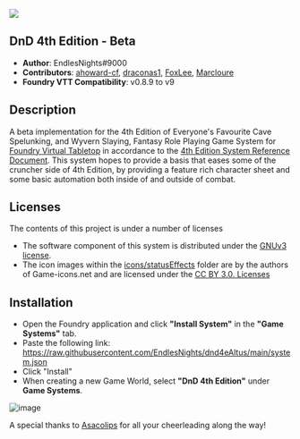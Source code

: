 ![](https://img.shields.io/badge/Foundry-v9-informational)

## DnD 4th Edition - Beta
* **Author**: EndlesNights#9000
* **Contributors**: [ahoward-cf](https://github.com/ahoward-cf), [draconas1](https://github.com/draconas1), [FoxLee](https://github.com/FoxLee), [Marcloure](https://github.com/Marcloure)
* **Foundry VTT Compatibility**: v0.8.9 to v9

## Description
A beta implementation for the 4th Edition of Everyone's Favourite Cave Spelunking, and Wyvern Slaying, Fantasy Role Playing Game System for [Foundry Virtual Tabletop](https://foundryvtt.com/) in accordance to the [4th Edition System Reference Document](http://weirdzine.com/wp-content/uploads/2015/07/4E_SRD-1.pdf). This system hopes to provide a basis that eases some of the cruncher side of 4th Edition, by providing a feature rich character sheet and some basic automation both inside of and outside of combat.

## Licenses
The contents of this project is under a number of licenses
* The software component of this system is distributed under the [GNUv3 license](https://github.com/EndlesNights/dnd4eAltus/blob/main/LICENSE.txt).
* The icon images within the [icons/statusEffects](https://github.com/EndlesNights/dnd4eAltus/tree/main/icons/statusEffects) folder are by the authors of Game-icons.net and are licensed under the [CC BY 3.0. Licenses](https://creativecommons.org/licenses/by/3.0/legalcode)

## Installation
* Open the Foundry application and click **"Install System"** in the **"Game Systems"** tab.
* Paste the following link: https://raw.githubusercontent.com/EndlesNights/dnd4eAltus/main/system.json
* Click "Install"
* When creating a new Game World, select **"DnD 4th Edition"** under **Game Systems**.

![image](https://user-images.githubusercontent.com/58280840/122214010-991a4d80-ce77-11eb-8b55-98f537e93ebf.png)


A special thanks to [Asacolips](https://gitlab.com/Asacolips) for all your cheerleading along the way!
